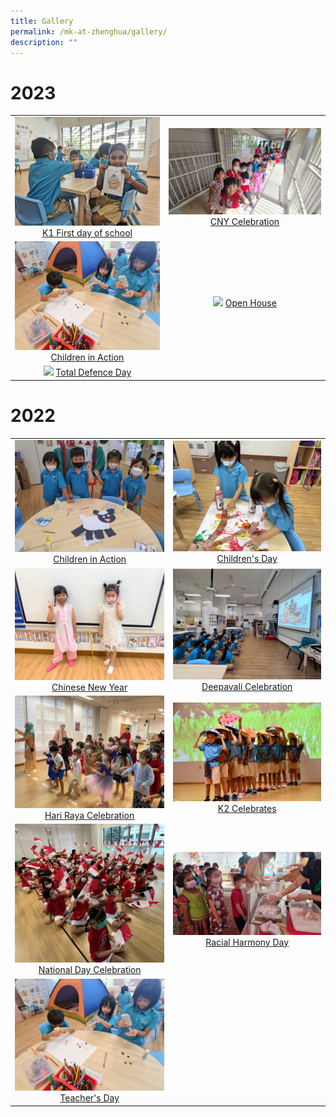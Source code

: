 ```yaml
---
title: Gallery
permalink: /mk-at-zhenghua/gallery/
description: ""
---
```

# 2023

|                 |                                     |
|:-------------:|:----------------:|
| ![](/images/Children%20in%20Action.jpeg) <a href="https://photos.app.goo.gl/PyKMPJCmrF9AcY4q8" target="_blank"> K1 First day of school</a>      |![](/images/20230120_105708.jpeg)    <a href="https://photos.app.goo.gl/rnBk7s4tf6dJwfVY6" target="_blank"> CNY Celebration</a> 
| ![](/images/MK-Children%20in%20Action.jpg) <a href="https://photos.app.goo.gl/isaJiqYZo3LzR4WPA" target="_blank"> Children in Action</a>      |![](/images/MK-Open%20House.jpg)    <a href="https://photos.app.goo.gl/Led4RMDx9iV1CsLz9" target="_blank"> Open House</a>
|![](/images/MK-Open%20House.jpg)    <a href="https://photos.app.goo.gl/LcUkQk4VymNPwNDA7" target="_blank"> Total Defence Day</a>|


# 2022

|                 |                                     |
|:-------------:|:----------------:|
| ![](/images/Child-in-Action.jpg)<a href="https://photos.app.goo.gl/agUdEbSWob2DhcG26" target="_blank"> Children in Action</a>      |![](/images/Children's%20Day.jpg)<a href="https://photos.app.goo.gl/zafnjXH9FjHxmD2eA" target="_blank"> Children's Day</a>
| ![](/images/Chinese%20New%20Year.jpeg)<a href="https://photos.app.goo.gl/Sz32HzcyiPAbNBKx5" target="_blank"> Chinese New Year</a>      |![](/images/Deepavali%20Celebration.jpeg)<a href="https://photos.app.goo.gl/Kb2Yg55tpXj8yzBj7" target="_blank"> Deepavali Celebration</a>
| ![](/images/Hari%20Raya.jpg)<a href="https://photos.app.goo.gl/j6VdcU59CdWKZG6f9" target="_blank"> Hari Raya Celebration</a>      |![](/images/K2%20Celebrates.jpg)<a href="https://photos.app.goo.gl/RxyNuHcj4q1Y3W3C9" target="_blank"> K2 Celebrates</a>
| ![](/images/National%20Day.jpg)<a href="https://photos.app.goo.gl/5KYPXd4f9bgQhLiz8" target="_blank"> National Day Celebration</a>      |![](/images/Racial%20Harmony.jpeg)<a href="https://photos.app.goo.gl/MvKHu8o1VLyG2byS7" target="_blank"> Racial Harmony Day</a>
| ![](/images/Teacher's%20Day.jpg)<a href="https://photos.app.goo.gl/9XFQHwGZHpe4SS7f6" target="_blank"> Teacher's Day</a>      |